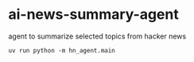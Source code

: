 # ai-news-summary-agent
agent to summarize selected topics from hacker news

```
uv run python -m hn_agent.main
```
